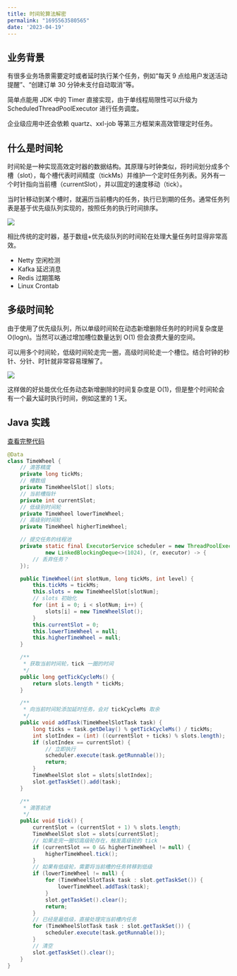 ```yaml
---
title: 时间轮算法解密
permalink: "1695563580565"
date: '2023-04-19'
---
```


## 业务背景

有很多业务场景需要定时或者延时执行某个任务，例如“每天 9 点给用户发送活动提醒”、“创建订单 30 分钟未支付自动取消”等。

简单点能用 JDK 中的 Timer 直接实现，由于单线程局限性可以升级为 ScheduledThreadPoolExecutor 进行任务调度。

企业级应用中还会依赖 quartz、xxl-job 等第三方框架来高效管理定时任务。

## 什么是时间轮

时间轮是一种实现高效定时器的数据结构。其原理与时钟类似，将时间划分成多个槽（slot），每个槽代表时间精度（tickMs）并维护一个定时任务列表。另外有一个时针指向当前槽（currentSlot），并以固定的速度移动（tick）。

当时针移动到某个槽时，就遍历当前槽内的任务，执行已到期的任务。通常任务列表是基于优先级队列实现的，按照任务的执行时间排序。

![](https://image.caojiantao.site:1024/af76574e-ab72-4dad-b1b5-7416d9836825.jpg)

相比传统的定时器，基于数组+优先级队列的时间轮在处理大量任务时显得非常高效。

- Netty 空闲检测
- Kafka 延迟消息
- Redis 过期策略
- Linux Crontab

## 多级时间轮

由于使用了优先级队列，所以单级时间轮在动态新增删除任务时的时间复杂度是 O(logn)。当然可以通过增加槽位数量达到 O(1) 但会浪费大量的空间。

可以用多个时间轮，低级时间轮走完一圈，高级时间轮走一个槽位。结合时钟的秒针、分针、时针就非常容易理解了。

![](https://image.caojiantao.site:1024/107da51d-c37d-4df0-9c52-8b3917c66e06.jpg)

这样做的好处能优化任务动态新增删除的时间复杂度是 O(1)，但是整个时间轮会有一个最大延时执行时间，例如这里的 1 天。

## Java 实践

[查看完整代码](https://github.com/caojiantao/timewheel)

```java
@Data
class TimeWheel {
    // 滴答精度
    private long tickMs;
    // 槽数组
    private TimeWheelSlot[] slots;
    // 当前槽指针
    private int currentSlot;
    // 低级别时间轮
    private TimeWheel lowerTimeWheel;
    // 高级别时间轮
    private TimeWheel higherTimeWheel;

    // 提交任务的线程池
    private static final ExecutorService scheduler = new ThreadPoolExecutor(64, 64, 1, TimeUnit.MINUTES,
            new LinkedBlockingDeque<>(1024), (r, executor) -> {
        // 丢弃任务？
    });

    public TimeWheel(int slotNum, long tickMs, int level) {
        this.tickMs = tickMs;
        this.slots = new TimeWheelSlot[slotNum];
        // slots 初始化
        for (int i = 0; i < slotNum; i++) {
            slots[i] = new TimeWheelSlot();
        }
        this.currentSlot = 0;
        this.lowerTimeWheel = null;
        this.higherTimeWheel = null;
    }

    /**
     * 获取当前时间轮，tick 一圈的时间
     */
    public long getTickCycleMs() {
        return slots.length * tickMs;
    }

    /**
     * 向当前时间轮添加延时任务，会对 tickCycleMs 取余
     */
    public void addTask(TimeWheelSlotTask task) {
        long ticks = task.getDelay() % getTickCycleMs() / tickMs;
        int slotIndex = (int) ((currentSlot + ticks) % slots.length);
        if (slotIndex == currentSlot) {
            // 立即执行
            scheduler.execute(task.getRunnable());
            return;
        }
        TimeWheelSlot slot = slots[slotIndex];
        slot.getTaskSet().add(task);
    }

    /**
     * 滴答前进
     */
    public void tick() {
        currentSlot = (currentSlot + 1) % slots.length;
        TimeWheelSlot slot = slots[currentSlot];
        // 如果走完一圈切高级轮存在，触发高级轮的 tick
        if (currentSlot == 0 && higherTimeWheel != null) {
            higherTimeWheel.tick();
        }
        // 如果有低级轮，需要将当前槽的任务转移到低级
        if (lowerTimeWheel != null) {
            for (TimeWheelSlotTask task : slot.getTaskSet()) {
                lowerTimeWheel.addTask(task);
            }
            slot.getTaskSet().clear();
            return;
        }
        // 已经是最低级，直接处理完当前槽内任务
        for (TimeWheelSlotTask task : slot.getTaskSet()) {
            scheduler.execute(task.getRunnable());
        }
        // 清空
        slot.getTaskSet().clear();
    }
}
```
